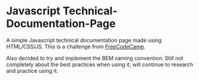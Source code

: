 # Javascript Technical-Documentation-Page

A simple Javascript technical documentation page made using HTML/CSS/JS. This is a challenge from [FreeCodeCamp](https://www.freecodecamp.org/).

Also decided to try and implement the BEM naming convention. Still not completely about the best practices when using it, will continue to research and practice using it.
